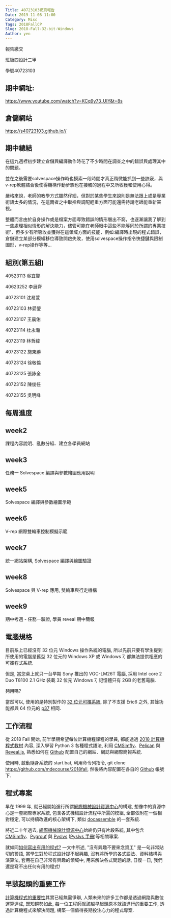 ```yaml
---
Title: 40723103網頁報告
Date: 2019-11-08 11:00
Category: Misc
Tags: 2018FallCP
Slug: 2018-Fall-32-bit-Windows
Author: yen
---
```

報告繳交

班級四設計二甲

學號40723103

期中網址:
----

<a href="https://www.youtube.com/watch?v=KCq9y73_UIY&t=8s">https://www.youtube.com/watch?v=KCq9y73_UIY&t=8s</a>


倉儲網站
----

<a href="https://s40723103.github.io/cad2019/">https://s40723103.github.io//</a>


期中總結
----

在這九週裡初步建立倉儲與編譯動作時花了不少時間在調查之中的錯誤與處理其中的問題。

並在之後需要solvespace操作時也摸索一段時間才真正稍微能抓到一些訣竅，與v-rep軟體結合後使得機構作動步驟也在接觸的過程中又所收穫和使用心得。

嚴格來說，老師的教學方式雖然仔細，但對於某些學生來說則是無法跟上或是專業術語太多的情況，在這兩者之中取捨與調配輕重方面可能還需待請老師能重新審視。

整體而言由於自身操作或是檔案方面導致錯誤的情形層出不窮，也逐漸讓我了解到一些處理相似情形的解決能力，儘管可能在老師眼中這些不能等同於所謂的專業技術'，但多少有所吸收並獲得在這領域方面的技能，例如:編譯時出現的程式錯誤，倉儲建立某部分模組移位導致開啟失敗，使用solvespace操作指令快捷鍵與限制圖形，v-rep操作等等...

組別(第五組)
----

40523113 吳宜賢

40623252 李展齊

40723101 沈易萱

40723103 林晏瑩

40723107 王晨佑

40723114 杜永瀚

40723119 林哲緯

40723122 施東勝

40723124 徐敬倫

40723125 張詠全

40723152 陳俊任

40723155 吳明峰

每周進度
----

week2
----

課程內容說明、亂數分組、建立各學員網站

week3
----

任務一 Solvespace 編譯與參數繪圖應用說明

week5
----

Solvespace 編譯與參數繪圖示範

week6
----

V-rep 網際雙輪車控制模擬示範

week7
----

統一網站架構, Solvespace 編譯與繪圖驗證
 
 
week8
----
 
Solvespace 與 V-rep 應用, 雙輪車與行走機構
 
 
week9
----
 
期中考週 - 任務一驗證, 學員 reveal 期中簡報
 
 




<!-- PELICAN_END_SUMMARY -->

電腦規格
----

目前系上已經沒有 32 位元 Windows 操作系統的電腦, 所以先前只要有學生提到所使用的電腦是舊型 32 位元的 Windows XP 或 Windows 7, 都無法提供相應的可攜程式系統.

但是, 當您桌上就只一台早期 Sony 推出的 VGC-LM26T 電腦, 採用 Intel core 2 Duo T8100 2.1 GHz 裝載 32 位元 Windows 7, 記憶體只有 2GB 的老舊電腦.

夠用嗎?

當然可以, 使用的是特別製作的 [32 位元可攜系統], 除了不支援 Eric6 之外, 其餘功能都與 64 位元的  [p37] 相同.

[32 位元可攜系統]: https://mde1a1.kmol.info/2017fall/raw/p37_32.7z?name=c272a694f98180f8d1272b43f7d7b4fdd8f7f550
[p37]: https://drive.google.com/file/d/1DWtyoUhl8CycKJ8uulB3viRXE39KqpE1/view?usp=sharing

工作流程
----

從 2018 Fall 開始, 前半學期希望每位計算機程課程的學員, 都能透過 [2018 計算機程式教材] 內容, 深入學習 Python 3 各種程式語法, 利用 [CMSimfly]、[Pelican] 與 [Reveal.js], 熟悉如何在 [Github] 配置自己的網站、網誌與網際簡報系統.

使用時, 啟動隨身系統的 start.bat, 利用命令列指令, git clone https://github.com/mdecourse/2018fall, 然後將內容配置在各自的 [Github] 帳號下.

[Github]: https://github.com/
[2018 計算機程式教材]:  http://mde.tw/cp2018/content/
[CMSimfly]: https://github.com/chiamingyen/cmsimfly
[Pelican]: https://github.com/getpelican/pelican
[Reveal.js]: https://revealjs.com/

程式專案
----

早在 1999 年, 就已經開始進行所謂[網際機械設計資源中心]的構建, 想像中的資源中心是一套網際專家系統, 包含各式機械設計流程中所需的模組, 全部依附在一個相對穩定, 可以持續改進的核心架構下, 類似 [docassemble] 的一套系統.

將近二十年過去, [網際機械設計資源中心]始終仍只有片段系統, 其中包含 [CMSimfly]、[Pygrouf] 與 [Pyslvs] ([Pyslvs 手冊])等相關專案.

就如同[如何寫出有用的程式?] 一文中所述, "沒有興趣不要來念資工" 是一句非常貼切的警語, 當學生對於程式設計提不起興趣, 沒有將所學的各式語法、資料結構與演算法, 套用在自己非常有興趣的領域中, 用來解決各式問題的話, 日復一日, 我們還是寫不出任何有用的程式!

[網際機械設計資源中心]: https://webcache.googleusercontent.com/search?q=cache:sqYPNC8_mgoJ:https://www.most.gov.tw/sci/ch/detail%3Farticle_uid%3D4ee546e6-73fa-43a8-b1df-a5a0a1fe1824%26menu_id%3D0bac23e6-b3df-4fe0-b152-2e1050eb2f2c%26content_type%3DP%26view_mode%3DlistView+&cd=6&hl=zh-TW&ct=clnk&gl=tw
[docassemble]: https://github.com/jhpyle/docassemble
[Pygrouf]: https://github.com/chiamingyen/pygrouf
[Pyslvs]: https://github.com/KmolYuan/Pyslvs-PyQt5
[Pyslvs 手冊]: http://www.pyslvs.com/content/
[如何寫出有用的程式?]: http://blog.ez2learn.com/2009/06/27/how-to-write-useful-program/

早該起頭的重要工作
----

[計算機程式的重要性]其實已經無需爭辯, 人類未來的許多工作都是透過網路與數位運算達成, 既知趨勢如此, 每一位工程師就該越早起頭原本就該進行的重要工作, 透過計算機程式來解決問題, 構築一個值得長期投注心力的程式專案.

[計算機程式的重要性]: https://www.quora.com/Why-is-programming-so-important-in-the-modern-world
